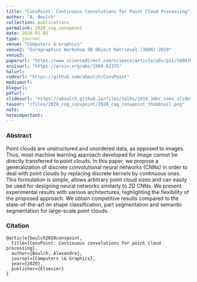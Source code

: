 ```yaml
---
title: "ConvPoint: Continuous Convolutions for Point Cloud Processing"
author: "A. Boulch"
collection: publications
permalink: 2020_cag_convpoint
date: 2020-01-01
type: journal
venue: "Computers & Graphics"
venue2: "Eurographics Workshop 3D Object Retrieval (3DOR) 2019"
venue3:
paperurl: "https://www.sciencedirect.com/science/article/abs/pii/S0097849320300224"
arxivurl: "https://arxiv.org/abs/1904.02375"
halurl: 
codeurl: "https://github.com/aboulch/ConvPoint"
mediumurl: 
blogurl: 
pdfurl: 
slidesurl: "https://aboulch.github.io/files/talks/2019_3dor_conv_slides.pdf"
teaser: "/files/2020_cag_convpoint/2020_cag_convpoint_thumbnail.png"
note:
noteimportant: 
---	
```



### Abstract

Point clouds are unstructured and unordered data, as opposed to images. Thus, most machine learning approach developed for image cannot be directly transferred to point clouds. In this paper, we propose a generalization of discrete convolutional neural networks (CNNs) in order to deal with point clouds by replacing discrete kernels by continuous ones. This formulation is simple, allows arbitrary point cloud sizes and can easily be used for designing neural networks similarly to 2D CNNs. We present experimental results with various architectures, highlighting the flexibility of the proposed approach. We obtain competitive results compared to the state-of-the-art on shape classification, part segmentation and semantic segmentation for large-scale point clouds.


### Citation

```
@article{boulch2020convpoint,
  title={ConvPoint: Continuous convolutions for point cloud processing},
  author={Boulch, Alexandre},
  journal={Computers \& Graphics},
  year={2020},
  publisher={Elsevier}
}
```